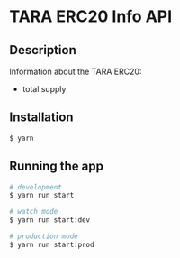# TARA ERC20 Info API

## Description

Information about the TARA ERC20:

- total supply

## Installation

```bash
$ yarn
```

## Running the app

```bash
# development
$ yarn run start

# watch mode
$ yarn run start:dev

# production mode
$ yarn run start:prod
```
